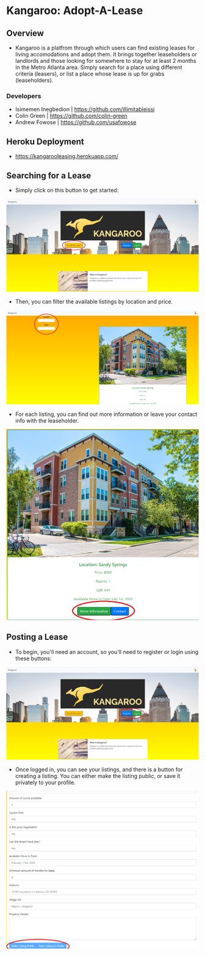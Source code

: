 # Kangaroo: Adopt-A-Lease

## Overview

- Kangaroo is a platfrom through which users can find existing leases for living accomodations and adopt them. It brings together leaseholders or landlords and those looking for somewhere to stay for at least 2 months in the Metro Atlanta area. Simply search for a place using different criteria (leasers), or list a place whose lease is up for grabs (leaseholders).


### Developers

- Isimemen Inegbedion | https://github.com/illimitableissi
- Colin Green | https://github.com/colin-green
- Andrew Fowose | https://github.com/usafowose

## Heroku Deployment

- https://kangarooleasing.herokuapp.com/

## Searching for a Lease

- Simply click on this button to get started:

![Search for Lease](./readme-imgs/searchforlease.jpg)

- Then, you can filter the available listings by location and price.

![Location/Price](./readme-imgs/locationprice.jpg)

- For each listing, you can find out more information or leave your contact info with the leaseholder.

![More Info/Contact](./readme-imgs/moreinfocontact.jpg)

## Posting a Lease

- To begin, you'll need an account, so you'll need to register or login using these buttons:

![Register/Login](./readme-imgs/registerlogin.jpg)

- Once logged in, you can see your listings, and there is a button for creating a listing. You can either make the listing public, or save it privately to your profile.

![Post a Listing](./readme-imgs/postlisting.jpg)

